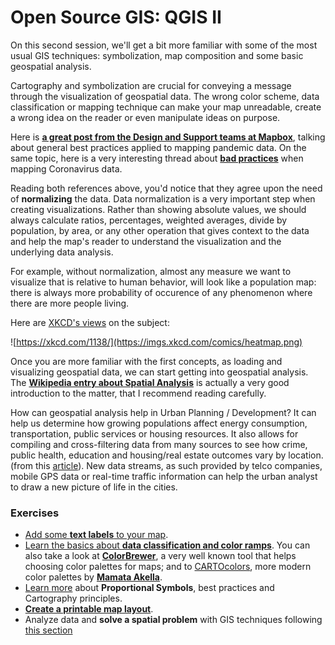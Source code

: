 # Open Source GIS: QGIS II

On this second session, we'll get a bit more familiar with some of the most usual GIS techniques: symbolization, map composition and some basic geospatial analysis. 

Cartography and symbolization are crucial for conveying a message through the visualization of geospatial data. The wrong color scheme, data classification or mapping technique can make your map unreadable, create a wrong idea on the reader or even manipulate ideas on purpose. 

Here is **[a great post from the Design and Support teams at Mapbox](https://blog.mapbox.com/7-best-practices-for-mapping-a-pandemic-9f203576a132)**, talking about general best practices applied to mapping pandemic data. On the same topic, here is a very interesting thread about **[bad practices](https://twitter.com/ramiroaznar/status/1232368034498727936)** when mapping Coronavirus data. 

Reading both references above, you'd notice that they agree upon the need of **normalizing** the data. Data normalization is a very important step when creating visualizations. Rather than showing absolute values, we should always calculate ratios, percentages, weighted averages, divide by population, by area, or any other operation that gives context to the data and help the map's reader to understand the visualization and the underlying data analysis.

For example, without normalization, almost any measure we want to visualize that is relative to human behavior, will look like a population map: there is always more probability of occurence of any phenomenon where there are more people living.

Here are [XKCD's views](https://xkcd.com/1138/) on the subject: 

![https://xkcd.com/1138/](https://imgs.xkcd.com/comics/heatmap.png)


Once you are more familiar with the first concepts, as loading and visualizing geospatial data, we can start getting into geospatial analysis. 
The **[Wikipedia entry about Spatial Analysis](https://en.wikipedia.org/wiki/Spatial_analysis)** is actually a very good introduction to the matter, that I recommend reading carefully. 

How can geospatial analysis help in Urban Planning / Development? It can help us determine how growing populations affect energy consumption, transportation, public services or housing resources. It also allows for compiling and cross-filtering data from many sources to see how crime, public health, education and housing/real estate outcomes vary by location. (from this [article](https://www.omnisci.com/technical-glossary/geospatial-analytics)). 
New data streams, as such provided by telco companies, mobile GPS data or real-time traffic information can help the urban analyst to draw a new picture of life in the cities. 


### Exercises

* [Add some **text labels** to your map](https://docs.qgis.org/3.10/en/docs/training_manual/vector_classification/label_tool.html). 
* [Learn the basics about **data classification and color ramps**](https://docs.qgis.org/3.10/en/docs/training_manual/vector_classification/classification.html). You can also take a look at **[ColorBrewer](https://colorbrewer2.org/#type=sequential&scheme=BuGn&n=3)**, a very well known tool that helps choosing color palettes for maps; and to [CARTOcolors](https://carto.com/carto-colors/), more modern color palettes by **[Mamata Akella](https://www.linkedin.com/in/mamataakella)**.
* [Learn more](https://carto.com/blog/proportional-symbol-maps/) about **Proportional Symbols**, best practices and Cartography principles.
* **[Create a printable map layout](https://docs.qgis.org/3.10/en/docs/training_manual/map_composer/map_composer.html)**.
* Analyze data and **solve a spatial problem** with GIS techniques following [this section](https://docs.qgis.org/3.10/en/docs/training_manual/vector_analysis/index.html)